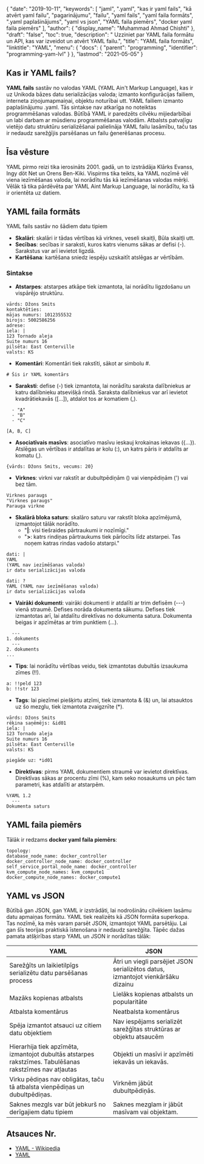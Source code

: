 {
  "date": "2019-10-11",
  "keywords": [
"jaml",
".yaml",
"kas ir yaml fails",
"kā atvērt yaml failu",
"pagarinājumu",
"failu",
"yaml fails",
"yaml faila formāts",
".yaml paplašinājums",
"yaml vs json",
"YAML faila piemērs",
"docker yaml faila piemērs"
],
  "author": {
    "display_name": "Muhammad Ahmad Chishti"
},
  "draft": "false",
  "toc": true,
  "description": " Uzziniet par YAML faila formātu un API, kas var izveidot un atvērt YAML failu.",
  "title": "YAML faila formāts",
  "linktitle": "YAML",
  "menu": {
    "docs": {
      "parent": "programming",
      "identifier": "programming-yam-lvl"
}
},
  "lastmod": "2021-05-05"
}

## Kas ir YAML fails? ##

**YAML fails** sastāv no valodas YAML (YAML Ain't Markup Language), kas ir uz Unikoda bāzes datu serializācijas valoda; izmanto konfigurācijas failiem, interneta ziņojumapmaiņai, objektu noturībai utt. YAML failiem izmanto paplašinājumu .yaml. Tās sintakse nav atkarīga no noteiktas programmēšanas valodas. Būtībā YAML ir paredzēts cilvēku mijiedarbībai un labi darbam ar mūsdienu programmēšanas valodām. Atbalsts patvaļīgu vietējo datu struktūru serializēšanai palielināja YAML failu lasāmību, taču tas ir nedaudz sarežģījis parsēšanas un failu ģenerēšanas procesu.

## Īsa vēsture ##

YAML pirmo reizi tika ierosināts 2001. gadā, un to izstrādāja Klārks Evanss, Ingy döt Net un Orens Ben-Kiki. Vispirms tika teikts, ka YAML nozīmē vēl viena iezīmēšanas valoda, lai norādītu tās kā iezīmēšanas valodas mērķi. Vēlāk tā tika pārdēvēta par YAML Aint Markup Language, lai norādītu, ka tā ir orientēta uz datiem.


## YAML faila formāts ##

YAML fails sastāv no šādiem datu tipiem

- **Skalāri**: skalāri ir tādas vērtības kā virknes, veseli skaitļi, Būla skaitļi utt.
- **Secības**: secības ir saraksti, kuros katrs vienums sākas ar defisi (-). Sarakstus var arī ievietot ligzdā.
- **Kartēšana**: kartēšana sniedz iespēju uzskaitīt atslēgas ar vērtībām.

### Sintakse ###

- **Atstarpes**: atstarpes atkāpe tiek izmantota, lai norādītu ligzdošanu un vispārējo struktūru.

``` jaml
vārds: Džons Smits
kontaktēties:
mājas numurs: 1012355532
birojs: 5002586256
adrese:
iela: |
123 Tornado aleja
Suite numurs 16
pilsēta: East Centerville
valsts: KS
```

- **Komentāri**: Komentāri tiek rakstīti, sākot ar simbolu #.

``` jaml
# Šis ir YAML komentārs
```

- **Saraksti**: defise (-) tiek izmantota, lai norādītu saraksta dalībniekus ar katru dalībnieku atsevišķā rindā. Saraksta dalībniekus var arī ievietot kvadrātiekavās ([...]), atdalot tos ar komatiem (,).

``` jaml
  - "A"
  - "B"
  - "C"
```

``` jaml
[A, B, C]
```

- **Asociatīvais masīvs**: asociatīvo masīvu ieskauj krokainas iekavas ({...}). Atslēgas un vērtības ir atdalītas ar kolu (:), un katrs pāris ir atdalīts ar komatu (,).

``` jaml
{vārds: Džons Smits, vecums: 20}
```

- **Virknes**: virkni var rakstīt ar dubultpēdiņām () vai vienpēdiņām (') vai bez tām.

``` jaml
Virknes paraugs
"Virknes paraugs"
Parauga virkne
```

- **Skalārā bloka saturs**: skalāro saturu var rakstīt bloka apzīmējumā, izmantojot tālāk norādīto.
  - "**|**: visi tiešraides pārtraukumi ir nozīmīgi."
  - "**>**: katrs rindiņas pārtraukums tiek pārlocīts līdz atstarpei. Tas noņem katras rindas vadošo atstarpi."

``` jaml
dati: |
YAML
(YAML nav iezīmēšanas valoda)
ir datu serializācijas valoda
```

``` jaml
dati: ?
YAML (YAML nav iezīmēšanas valoda)
ir datu serializācijas valoda
```

- **Vairāki dokumenti**: vairāki dokumenti ir atdalīti ar trim defisēm (---) vienā straumē. Defises norāda dokumenta sākumu. Defises tiek izmantotas arī, lai atdalītu direktīvas no dokumenta satura. Dokumenta beigas ir apzīmētas ar trim punktiem (...).

``` jaml
  ---
1. dokuments
  ---
2. dokuments
...
```

- **Tips**: lai norādītu vērtības veidu, tiek izmantotas dubultās izsaukuma zīmes (!!).

``` jaml
a: !!peld 123
b: !!str 123
```

- **Tags**: lai piezīmei piešķirtu atzīmi, tiek izmantota & (&) un, lai atsauktos uz šo mezglu, tiek izmantota zvaigznīte (*).

``` jaml
vārds: Džons Smits
rēķina saņēmējs: &id01
iela: |
123 Tornado aleja
Suite numurs 16
pilsēta: East Centerville
valsts: KS

piegāde uz: *id01
```

- **Direktīvas**: pirms YAML dokumentiem straumē var ievietot direktīvas. Direktīvas sākas ar procentu zīmi (%), kam seko nosaukums un pēc tam parametri, kas atdalīti ar atstarpēm.

``` jaml
%YAML 1.2
  ---
Dokumenta saturs
```
## YAML faila piemērs
Tālāk ir redzams **docker yaml faila piemērs**:

```
topology:
database_node_name: docker_controller
docker_controller_node_name: docker_controller
self_service_portal_node_name: docker_controller
kvm_compute_node_names: kvm_compute1
docker_compute_node_names: docker_compute1
```

## YAML vs JSON
Būtībā gan JSON, gan YAML ir izstrādāti, lai nodrošinātu cilvēkiem lasāmu datu apmaiņas formātu. YAML tiek realizēts kā JSON formāta superkopa. Tas nozīmē, ka mēs varam parsēt JSON, izmantojot YAML parsētāju. Lai gan šīs teorijas praktiskā īstenošana ir nedaudz sarežģīta. Tāpēc dažas pamata atšķirības starp YAML un JSON ir norādītas tālāk:

|YAML| JSON|
---|---|
|Sarežģīts un laikietilpīgs serializētu datu parsēšanas process |Ātri un viegli parsējiet JSON serializētos datus, izmantojot vienkāršāku dizainu|
|Mazāks kopienas atbalsts| Lielāks kopienas atbalsts un popularitāte|
|Atbalsta komentārus| Neatbalsta komentārus|
|Spēja izmantot atsauci uz citiem datu objektiem| Nav iespējams serializēt sarežģītas struktūras ar objektu atsaucēm|
|Hierarhija tiek apzīmēta, izmantojot dubultās atstarpes rakstzīmes. Tabulēšanas rakstzīmes nav atļautas|Objekti un masīvi ir apzīmēti iekavās un iekavās.|
|Virku pēdiņas nav obligātas, taču tā atbalsta vienpēdiņas un dubultpēdiņas.|Virknēm jābūt dubultpēdiņās.|
|Saknes mezgls var būt jebkurš no derīgajiem datu tipiem|Saknes mezglam ir jābūt masīvam vai objektam.|


## Atsauces Nr.

- [YAML - Wikipedia](https://en.wikipedia.org/wiki/YAML)
- [YAML](https://yaml.org/spec/1.2/spec.html)


